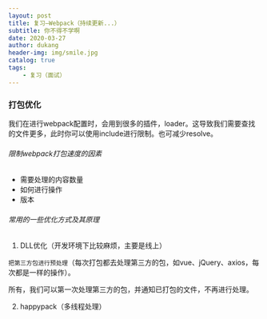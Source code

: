 ```yaml
---
layout: post
title: 复习—Webpack（持续更新...）
subtitle: 你不得不学啊
date: 2020-03-27
author: dukang
header-img: img/smile.jpg
catalog: true
tags: 
    - 复习（面试）
---
```


### 打包优化

我们在进行webpack配置时，会用到很多的插件，loader。这导致我们需要查找的文件更多，此时你可以使用include进行限制。也可减少resolve。

###### 限制webpack打包速度的因素

- 需要处理的内容数量
- 如何进行操作
- 版本

###### 常用的一些优化方式及其原理

1. DLL优化（开发环境下比较麻烦，主要是线上）

`把第三方包进行预处理`（每次打包都去处理第三方的包，如vue、jQuery、axios，每次都是一样的操作）。

所有，我们可以第一次处理第三方的包，并通知已打包的文件，不再进行处理。

2. happypack（多线程处理）

